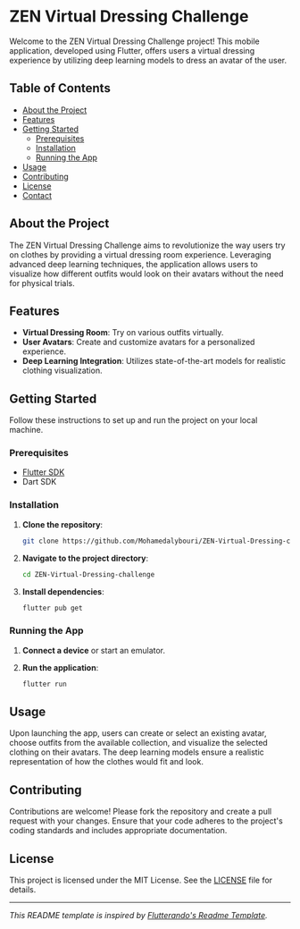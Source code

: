 # ZEN Virtual Dressing Challenge

Welcome to the ZEN Virtual Dressing Challenge project! This mobile application, developed using Flutter, offers users a virtual dressing experience by utilizing deep learning models to dress an avatar of the user.

## Table of Contents

- [About the Project](#about-the-project)
- [Features](#features)
- [Getting Started](#getting-started)
  - [Prerequisites](#prerequisites)
  - [Installation](#installation)
  - [Running the App](#running-the-app)
- [Usage](#usage)
- [Contributing](#contributing)
- [License](#license)
- [Contact](#contact)

## About the Project

The ZEN Virtual Dressing Challenge aims to revolutionize the way users try on clothes by providing a virtual dressing room experience. Leveraging advanced deep learning techniques, the application allows users to visualize how different outfits would look on their avatars without the need for physical trials.

## Features

- **Virtual Dressing Room**: Try on various outfits virtually.
- **User Avatars**: Create and customize avatars for a personalized experience.
- **Deep Learning Integration**: Utilizes state-of-the-art models for realistic clothing visualization.

## Getting Started

Follow these instructions to set up and run the project on your local machine.

### Prerequisites

- [Flutter SDK](https://flutter.dev/docs/get-started/install)
- Dart SDK

### Installation

1. **Clone the repository**:

   ```bash
   git clone https://github.com/Mohamedalybouri/ZEN-Virtual-Dressing-challenge.git
   ```

2. **Navigate to the project directory**:

   ```bash
   cd ZEN-Virtual-Dressing-challenge
   ```

3. **Install dependencies**:

   ```bash
   flutter pub get
   ```

### Running the App

1. **Connect a device** or start an emulator.
2. **Run the application**:

   ```bash
   flutter run
   ```

## Usage

Upon launching the app, users can create or select an existing avatar, choose outfits from the available collection, and visualize the selected clothing on their avatars. The deep learning models ensure a realistic representation of how the clothes would fit and look.

## Contributing

Contributions are welcome! Please fork the repository and create a pull request with your changes. Ensure that your code adheres to the project's coding standards and includes appropriate documentation.

## License

This project is licensed under the MIT License. See the [LICENSE](LICENSE) file for details.

---

*This README template is inspired by [Flutterando's Readme Template](https://github.com/Flutterando/flutterando-readme-template).*
